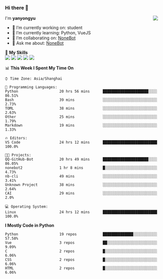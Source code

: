 ### Hi there 👋

<a href="#">
  <img align="right" src="https://github-readme-stats.vercel.app/api?username=yanyongyu&count_private=true&show_icons=true&bg_color=15,f2f7fd,E0EAFC" />
</a>

I'm **yanyongyu**

- 🔭 I’m currently working on: student
- 🌱 I’m currently learning: Python, VueJS
- 👯 I’m collaborating on: [NoneBot](https://github.com/nonebot)
- 💬 Ask me about: [NoneBot](https://github.com/nonebot)

🌟 **My Skills**  
![](https://img.shields.io/badge/-Python-3e74a2?style=flat-square&logo=Python&logoColor=fff)
![](https://img.shields.io/badge/-Vue-4fc08d?style=flat-square&logo=Vue.js&logoColor=fff)
![](https://img.shields.io/badge/-Node.js-339933?style=flat-square&logo=Node.js&logoColor=fff)
![](https://img.shields.io/badge/-Docker-2496ED?style=flat-square&logo=Docker&logoColor=fff)
![](https://img.shields.io/badge/-Linux-000000?style=flat-square&logo=Linux&logoColor=fff)

<!--START_SECTION:waka-->
📊 **This Week I Spent My Time On** 

```text
⌚︎ Time Zone: Asia/Shanghai

💬 Programming Languages: 
Python                   20 hrs 56 mins      █████████████████████░░░░   86.51% 
Bash                     39 mins             ░░░░░░░░░░░░░░░░░░░░░░░░░   2.73% 
TOML                     38 mins             ░░░░░░░░░░░░░░░░░░░░░░░░░   2.63% 
Other                    25 mins             ░░░░░░░░░░░░░░░░░░░░░░░░░   1.79% 
Markdown                 19 mins             ░░░░░░░░░░░░░░░░░░░░░░░░░   1.33%

🔥 Editors: 
VS Code                  24 hrs 12 mins      █████████████████████████   100.0%

🐱‍💻 Projects: 
QQ-GitHub-Bot            20 hrs 49 mins      █████████████████████░░░░   86.05% 
nonebot2                 1 hr 8 mins         █░░░░░░░░░░░░░░░░░░░░░░░░   4.73% 
nb-cli                   49 mins             ░░░░░░░░░░░░░░░░░░░░░░░░░   3.41% 
Unknown Project          38 mins             ░░░░░░░░░░░░░░░░░░░░░░░░░   2.64% 
CAI                      29 mins             ░░░░░░░░░░░░░░░░░░░░░░░░░   2.0%

💻 Operating System: 
Linux                    24 hrs 12 mins      █████████████████████████   100.0%

```

**I Mostly Code in Python** 

```text
Python                   19 repos            ██████████████░░░░░░░░░░░   57.58% 
Vue                      3 repos             ██░░░░░░░░░░░░░░░░░░░░░░░   9.09% 
C                        2 repos             █░░░░░░░░░░░░░░░░░░░░░░░░   6.06% 
CSS                      2 repos             █░░░░░░░░░░░░░░░░░░░░░░░░   6.06% 
HTML                     2 repos             █░░░░░░░░░░░░░░░░░░░░░░░░   6.06%

```



<!--END_SECTION:waka-->
